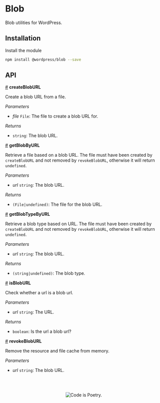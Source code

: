 # Blob

Blob utilities for WordPress.

## Installation

Install the module

```bash
npm install @wordpress/blob --save
```

## API

<!-- START TOKEN(Autogenerated API docs) -->

<a name="createBlobURL" href="#createBlobURL">#</a> **createBlobURL**

Create a blob URL from a file.

_Parameters_

-   _file_ `File`: The file to create a blob URL for.

_Returns_

-   `string`: The blob URL.

<a name="getBlobByURL" href="#getBlobByURL">#</a> **getBlobByURL**

Retrieve a file based on a blob URL. The file must have been created by
`createBlobURL` and not removed by `revokeBlobURL`, otherwise it will return
`undefined`.

_Parameters_

-   _url_ `string`: The blob URL.

_Returns_

-   `(File|undefined)`: The file for the blob URL.

<a name="getBlobTypeByURL" href="#getBlobTypeByURL">#</a> **getBlobTypeByURL**

Retrieve a blob type based on URL. The file must have been created by
`createBlobURL` and not removed by `revokeBlobURL`, otherwise it will return
`undefined`.

_Parameters_

-   _url_ `string`: The blob URL.

_Returns_

-   `(string|undefined)`: The blob type.

<a name="isBlobURL" href="#isBlobURL">#</a> **isBlobURL**

Check whether a url is a blob url.

_Parameters_

-   _url_ `string`: The URL.

_Returns_

-   `boolean`: Is the url a blob url?

<a name="revokeBlobURL" href="#revokeBlobURL">#</a> **revokeBlobURL**

Remove the resource and file cache from memory.

_Parameters_

-   _url_ `string`: The blob URL.


<!-- END TOKEN(Autogenerated API docs) -->

<br/><br/><p align="center"><img src="https://s.w.org/style/images/codeispoetry.png?1" alt="Code is Poetry." /></p>
